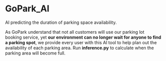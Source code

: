 # GoPark_AI
AI predicting the duration of parking space availability.

As GoPark understand that not all customers will use our parking lot booking service, yet **our environment can no longer wait for anyone to find a parking spot**, we provide every user with this AI tool to help plan out the availability of each parking area. Run **inference.py** to calculate when the parking area will become full.
